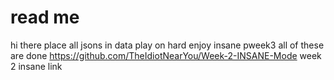 # read me
hi there
place all jsons in data
play on hard
enjoy insane pweek3
all of these are done
https://github.com/TheIdiotNearYou/Week-2-INSANE-Mode week 2 insane link
